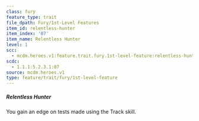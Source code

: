 ```yaml
---
class: fury
feature_type: trait
file_dpath: Fury/1st-Level Features
item_id: relentless-hunter
item_index: '07'
item_name: Relentless Hunter
level: 1
scc:
  - mcdm.heroes.v1:feature.trait.fury.1st-level-feature:relentless-hunter
scdc:
  - 1.1.1:5.2.3.1:07
source: mcdm.heroes.v1
type: feature/trait/fury/1st-level-feature
---
```


##### Relentless Hunter

You gain an edge on tests made using the Track skill.
